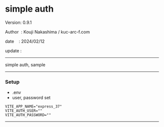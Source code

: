 ﻿# simple auth

 Version: 0.9.1

 Author  : Kouji Nakashima / kuc-arc-f.com

 date    : 2024/02/12

 update :

***

simple auth, sample

***
### Setup
* .env
* user, password set

```
VITE_APP_NAME="express_37"
VITE_AUTH_USER=""
VITE_AUTH_PASSWORD=""
```

***
